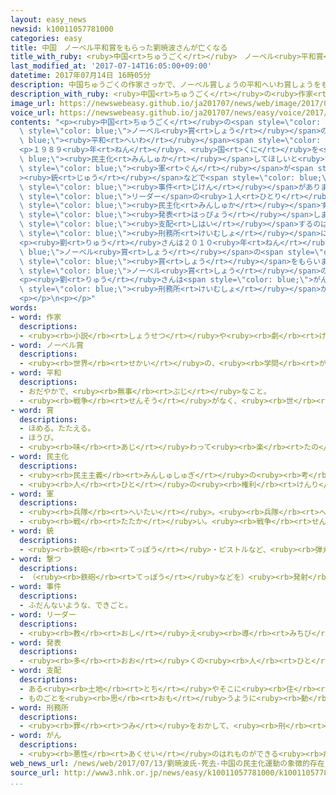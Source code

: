 ```yaml
---
layout: easy_news
newsid: k10011057781000
categories: easy
title: 中国　ノーベル平和賞をもらった劉暁波さんが亡くなる
title_with_ruby: <ruby>中国<rt>ちゅうごく</rt></ruby>　ノーベル<ruby>平和賞<rt>へいわしょう</rt></ruby>をもらった<ruby>劉<rt>りゅう</rt></ruby><ruby>暁波<rt>ぎょうは</rt></ruby>さんが<ruby>亡<rt>な</rt></ruby>くなる
last_modified_at: '2017-07-14T16:05:00+09:00'
datetime: 2017年07月14日 16時05分
description: 中国ちゅうごくの作家さっかで、ノーベル賞しょうの平和へいわ賞しょうをもらった劉りゅう暁波ぎょうはさんが１３日にち、６１歳さいで亡なくなりました。
description_with_ruby: <ruby>中国<rt>ちゅうごく</rt></ruby>の<ruby>作家<rt>さっか</rt></ruby>で、ノーベル<ruby>賞<rt>しょう</rt></ruby>の<ruby>平和<rt>へいわ</rt></ruby><ruby>賞<rt>しょう</rt></ruby>をもらった<ruby>劉<rt>りゅう</rt></ruby><ruby>暁波<rt>ぎょうは</rt></ruby>さんが１３<ruby>日<rt>にち</rt></ruby>、６１<ruby>歳<rt>さい</rt></ruby>で<ruby>亡<rt>な</rt></ruby>くなりました。
image_url: https://newswebeasy.github.io/ja201707/news/web/image/2017/07/14/k10011057781000.jpg
voice_url: https://newswebeasy.github.io/ja201707/news/easy/voice/2017/07/14/k10011057781000.mp3
contents: "<p><ruby>中国<rt>ちゅうごく</rt></ruby>の<span style=\"color: blue;\"><ruby>作家<rt>さっか</rt></ruby></span>で、<span\
  \ style=\"color: blue;\">ノーベル<ruby>賞<rt>しょう</rt></ruby></span>の<span style=\"color:\
  \ blue;\"><ruby>平和<rt>へいわ</rt></ruby></span><span style=\"color: blue;\"><ruby>賞<rt>しょう</rt></ruby></span>をもらった<ruby>劉<rt>りゅう</rt></ruby><ruby>暁波<rt>ぎょうは</rt></ruby>さんが１３<ruby>日<rt>にち</rt></ruby>、６１<ruby>歳<rt>さい</rt></ruby>で<ruby>亡<rt>な</rt></ruby>くなりました。</p>\n\
  <p>１９８９<ruby>年<rt>ねん</rt></ruby>、<ruby>国<rt>くに</rt></ruby>を<span style=\"color:\
  \ blue;\"><ruby>民主化<rt>みんしゅか</rt></ruby></span>してほしいと<ruby>言<rt>い</rt></ruby>って<ruby>北京<rt>ぺきん</rt></ruby>の<ruby>天安門広場<rt>てんあんもんひろば</rt></ruby>に<ruby>集<rt>あつ</rt></ruby>まった<ruby>学生<rt>がくせい</rt></ruby>たちを、<span\
  \ style=\"color: blue;\"><ruby>軍<rt>ぐん</rt></ruby></span>が<span style=\"color: blue;\"\
  ><ruby>銃<rt>じゅう</rt></ruby></span>などで<span style=\"color: blue;\"><ruby>撃<rt>う</rt></ruby>っ</span>た<span\
  \ style=\"color: blue;\"><ruby>事件<rt>じけん</rt></ruby></span>がありました。<ruby>劉<rt>りゅう</rt></ruby>さんはこのとき、<ruby>学生<rt>がくせい</rt></ruby>たちの<span\
  \ style=\"color: blue;\">リーダー</span>の<ruby>１人<rt>ひとり</rt></ruby>でした。</p>\n<p><ruby>劉<rt>りゅう</rt></ruby>さんは２００８<ruby>年<rt>ねん</rt></ruby>、<ruby>国<rt>くに</rt></ruby>を<span\
  \ style=\"color: blue;\"><ruby>民主化<rt>みんしゅか</rt></ruby></span>する<ruby>必要<rt>ひつよう</rt></ruby>があると<ruby>書<rt>か</rt></ruby>いた<ruby>文章<rt>ぶんしょう</rt></ruby>を<span\
  \ style=\"color: blue;\"><ruby>発表<rt>はっぴょう</rt></ruby></span>しました。そして、<ruby>共産党<rt>きょうさんとう</rt></ruby>だけが<ruby>国<rt>くに</rt></ruby>を<span\
  \ style=\"color: blue;\"><ruby>支配<rt>しはい</rt></ruby></span>するのはよくないと<ruby>言<rt>い</rt></ruby>いました。<ruby>中国<rt>ちゅうごく</rt></ruby>は、<ruby>劉<rt>りゅう</rt></ruby>さんが<ruby>国<rt>くに</rt></ruby>を<ruby>壊<rt>こわ</rt></ruby>そうとしたと<ruby>言<rt>い</rt></ruby>って、<span\
  \ style=\"color: blue;\"><ruby>刑務所<rt>けいむしょ</rt></ruby></span>に<ruby>入<rt>い</rt></ruby>れました。</p>\n\
  <p><ruby>劉<rt>りゅう</rt></ruby>さんは２０１０<ruby>年<rt>ねん</rt></ruby>に<span style=\"color:\
  \ blue;\">ノーベル<ruby>賞<rt>しょう</rt></ruby></span>の<span style=\"color: blue;\"><ruby>平和<rt>へいわ</rt></ruby></span><span\
  \ style=\"color: blue;\"><ruby>賞<rt>しょう</rt></ruby></span>をもらいました。しかし、<ruby>中国<rt>ちゅうごく</rt></ruby>は<ruby>劉<rt>りゅう</rt></ruby>さんを<span\
  \ style=\"color: blue;\">ノーベル<ruby>賞<rt>しょう</rt></ruby></span>の<ruby>式<rt>しき</rt></ruby>に<ruby>出席<rt>しゅっせき</rt></ruby>させませんでした。</p>\n\
  <p><ruby>劉<rt>りゅう</rt></ruby>さんは<span style=\"color: blue;\">がん</span>になったため、<ruby>先月<rt>せんげつ</rt></ruby>、<span\
  \ style=\"color: blue;\"><ruby>刑務所<rt>けいむしょ</rt></ruby></span>から<ruby>出<rt>で</rt></ruby>て、<ruby>病院<rt>びょういん</rt></ruby>に<ruby>入院<rt>にゅういん</rt></ruby>しました。<ruby>劉<rt>りゅう</rt></ruby>さんと<ruby>家族<rt>かぞく</rt></ruby>は、ドイツやアメリカの<ruby>病院<rt>びょういん</rt></ruby>に<ruby>入院<rt>にゅういん</rt></ruby>したいと<ruby>言<rt>い</rt></ruby>っていましたが、<ruby>中国<rt>ちゅうごく</rt></ruby>は<ruby>行<rt>い</rt></ruby>かせませんでした。</p>\n\
  <p></p>\n<p></p>"
words:
- word: 作家
  descriptions:
  - <ruby><rb>小説</rb><rt>しょうせつ</rt></ruby>や<ruby><rb>劇</rb><rt>げき</rt></ruby>・<ruby><rb>童話</rb><rt>どうわ</rt></ruby>などを<ruby><rb>書</rb><rt>か</rt></ruby>く<ruby><rb>人</rb><rt>ひと</rt></ruby>。
- word: ノーベル賞
  descriptions:
  - <ruby><rb>世界</rb><rt>せかい</rt></ruby>の、<ruby><rb>学問</rb><rt>がくもん</rt></ruby>や<ruby><rb>平和</rb><rt>へいわ</rt></ruby>のためにりっぱな<ruby><rb>仕事</rb><rt>しごと</rt></ruby>をした<ruby><rb>人</rb><rt>ひと</rt></ruby>に、<ruby><rb>毎年</rb><rt>まいとし</rt></ruby>あたえられる<ruby><rb>賞</rb><rt>しょう</rt></ruby>。<ruby><rb>化学者</rb><rt>かがくしゃ</rt></ruby>ノーベルの<ruby><rb>遺言</rb><rt>ゆいごん</rt></ruby>で、この<ruby><rb>制度</rb><rt>せいど</rt></ruby>ができた。
- word: 平和
  descriptions:
  - おだやかで、<ruby><rb>無事</rb><rt>ぶじ</rt></ruby>なこと。
  - <ruby><rb>戦争</rb><rt>せんそう</rt></ruby>がなく、<ruby><rb>世</rb><rt>よ</rt></ruby>の<ruby><rb>中</rb><rt>なか</rt></ruby>が<ruby><rb>無事</rb><rt>ぶじ</rt></ruby>に<ruby><rb>治</rb><rt>おさ</rt></ruby>まっていること。
- word: 賞
  descriptions:
  - ほめる。たたえる。
  - ほうび。
  - <ruby><rb>味</rb><rt>あじ</rt></ruby>わって<ruby><rb>楽</rb><rt>たの</rt></ruby>しむ。
- word: 民主化
  descriptions:
  - <ruby><rb>民主主義</rb><rt>みんしゅしゅぎ</rt></ruby>の<ruby><rb>考</rb><rt>かんが</rt></ruby>え<ruby><rb>方</rb><rt>かた</rt></ruby>に、かなうようにすること。
  - <ruby><rb>人</rb><rt>ひと</rt></ruby>の<ruby><rb>権利</rb><rt>けんり</rt></ruby>を<ruby><rb>認</rb><rt>みと</rt></ruby>め、<ruby><rb>大勢</rb><rt>おおぜい</rt></ruby>の<ruby><rb>人</rb><rt>ひと</rt></ruby>の<ruby><rb>考</rb><rt>かんが</rt></ruby>え<ruby><rb>方</rb><rt>かた</rt></ruby>を<ruby><rb>重</rb><rt>おも</rt></ruby>んじるようにすること。
- word: 軍
  descriptions:
  - <ruby><rb>兵隊</rb><rt>へいたい</rt></ruby>。<ruby><rb>兵隊</rb><rt>へいたい</rt></ruby>の<ruby><rb>集</rb><rt>あつ</rt></ruby>まり。
  - <ruby><rb>戦</rb><rt>たたか</rt></ruby>い。<ruby><rb>戦争</rb><rt>せんそう</rt></ruby>。
- word: 銃
  descriptions:
  - <ruby><rb>鉄砲</rb><rt>てっぽう</rt></ruby>・ピストルなど、<ruby><rb>弾丸</rb><rt>だんがん</rt></ruby>をうつ<ruby><rb>武器</rb><rt>ぶき</rt></ruby>。
- word: 撃つ
  descriptions:
  - （<ruby><rb>鉄砲</rb><rt>てっぽう</rt></ruby>などを）<ruby><rb>発射</rb><rt>はっしゃ</rt></ruby>する。
- word: 事件
  descriptions:
  - ふだんないような、できごと。
- word: リーダー
  descriptions:
  - <ruby><rb>教</rb><rt>おし</rt></ruby>え<ruby><rb>導</rb><rt>みちび</rt></ruby>く<ruby><rb>人</rb><rt>ひと</rt></ruby>。<ruby><rb>指導者</rb><rt>しどうしゃ</rt></ruby>。
- word: 発表
  descriptions:
  - <ruby><rb>多</rb><rt>おお</rt></ruby>くの<ruby><rb>人</rb><rt>ひと</rt></ruby>に<ruby><rb>広</rb><rt>ひろ</rt></ruby>く<ruby><rb>知</rb><rt>し</rt></ruby>らせること。
- word: 支配
  descriptions:
  - ある<ruby><rb>土地</rb><rt>とち</rt></ruby>やそこに<ruby><rb>住</rb><rt>す</rt></ruby>む<ruby><rb>人々</rb><rt>ひとびと</rt></ruby>を<ruby><rb>治</rb><rt>おさ</rt></ruby>めること。
  - ものごとを<ruby><rb>思</rb><rt>おも</rt></ruby>うように<ruby><rb>動</rb><rt>うご</rt></ruby>かすこと。
- word: 刑務所
  descriptions:
  - <ruby><rb>罪</rb><rt>つみ</rt></ruby>をおかして、<ruby><rb>刑</rb><rt>けい</rt></ruby>の<ruby><rb>決</rb><rt>き</rt></ruby>まった<ruby><rb>人</rb><rt>ひと</rt></ruby>を<ruby><rb>入</rb><rt>い</rt></ruby>れておく<ruby><rb>所</rb><rt>ところ</rt></ruby>。
- word: がん
  descriptions:
  - <ruby><rb>悪性</rb><rt>あくせい</rt></ruby>のはれものができる<ruby><rb>病気</rb><rt>びょうき</rt></ruby>。<ruby><rb>体</rb><rt>からだ</rt></ruby>の<ruby><rb>中</rb><rt>なか</rt></ruby>にできたがん<ruby><rb>細胞</rb><rt>さいぼう</rt></ruby>がどんどん<ruby><rb>増</rb><rt>ふ</rt></ruby>えて<ruby><rb>体</rb><rt>からだ</rt></ruby>に<ruby><rb>害</rb><rt>がい</rt></ruby>をあたえる。
web_news_url: /news/web/2017/07/13/劉暁波氏-死去-中国の民主化運動の象徴的存在/
source_url: http://www3.nhk.or.jp/news/easy/k10011057781000/k10011057781000.html
...
```

